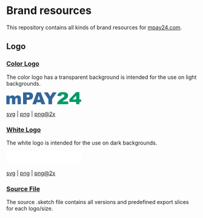 # Brand resources
This repository contains all kinds of brand resources for [mpay24.com](https://www.mpay24.com/).

## Logo

### [Color Logo](logo/mpay24-logo/mpay24-logo.png)
The color logo has a transparent background is intended for the use on light backgrounds.

![Color Logo](logo/mpay24-logo/mpay24-logo.png)

[svg](logo/mpay24-logo/mpay24-logo.svg) | [png](logo/mpay24-logo/mpay24-logo.png) | [png@2x](logo/mpay24-logo/mpay24-logo@2x.png)

### [White Logo](logo/mpay24-logo-white/mpay24-logo-white.png)
The white logo is intended for the use on dark backgrounds.

![Color Logo](logo/mpay24-logo-white/mpay24-logo-white.png)

[svg](logo/mpay24-logo-white/mpay24-logo-white.svg) | [png](logo/mpay24-logo-white/mpay24-logo-white.png) | [png@2x](logo/mpay24-logo/mpay24-logo-white@2x.png) 

### [Source File](logo/mpay24.sketch)
The source .sketch file contains all versions and predefined export slices for each logo/size.
